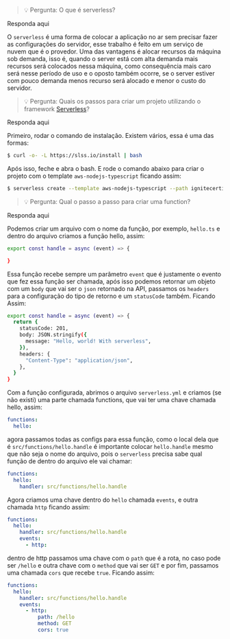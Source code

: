 > 💡 Pergunta: O que é serverless?

Responda aqui

O `serverless` é uma forma de colocar a aplicação no ar sem precisar fazer as configurações do servidor, esse trabalho é feito em um serviço de nuvem que é o provedor. Uma das vantagens é alocar recursos da máquina sob demanda, isso é, quando o server está com alta demanda mais recursos será colocados nessa máquina, como consequência mais caro será nesse período de uso e o oposto também ocorre, se o server estiver com pouco demanda menos recurso será alocado e menor o custo do servidor.

> 💡 Pergunta: Quais os passos para criar um projeto utilizando o framework [Serverless](https://www.serverless.com/)?

Responda aqui

Primeiro, rodar o comando de instalação. Existem vários, essa é uma das formas:

```bash
$ curl -o- -L https://slss.io/install | bash
```

Após isso, feche e abra o bash. E rode o comando abaixo para criar o projeto com o template `aws-nodejs-typescript` ficando assim:

```bash
$ serverless create --template aws-nodejs-typescript --path ignitecertificate
```

> 💡 Pergunta: Qual o passo a passo para criar uma function?

Responda aqui

Podemos criar um arquivo com o nome da função, por exemplo, `hello.ts` e dentro do arquivo criamos a função hello, assim:

```bash
export const handle = async (event) => {

}
```

Essa função recebe sempre um parâmetro `event` que é justamente o evento que fez essa função ser chamada, após isso podemos retornar um objeto com um `body` que vai ser o `json` retornado na API, passamos os `headers` para a configuração do tipo de retorno e um `statusCode` também. Ficando Assim:

```bash
export const handle = async (event) => {
  return {
    statusCode: 201,
    body: JSON.stringify({
      message: "Hello, world! With serverless",
    }),
    headers: {
      "Content-Type": "application/json",
    },
  }
}
```

Com a função configurada, abrimos o arquivo `serverless.yml` e criamos (se não existi) uma parte chamada functions, que vai ter uma chave chamada hello, assim:

```yaml
functions:
  hello:
```

agora passamos todas as configs para essa função, como o local dela que é `src/functions/hello.handle` é importante colocar `hello.handle` mesmo que não seja o nome do arquivo, pois o `serverless` precisa sabe qual função de dentro do arquivo ele vai chamar:

```yaml
functions:
  hello:
    handler: src/functions/hello.handle
```

Agora criamos uma chave dentro do `hello` chamada `events`, e outra chamada `http` ficando assim:

```yaml
functions:
  hello:
    handler: src/functions/hello.handle
    events:
      - http:
```

dentro de http passamos uma chave com o `path` que é a rota, no caso pode ser `/hello` e outra chave com o `method` que vai ser `GET` e por fim, passamos uma chamada `cors` que recebe `true`. Ficando assim:

```yaml
functions:
  hello:
    handler: src/functions/hello.handle
    events:
      - http:
          path: /hello
          method: GET
          cors: true
```